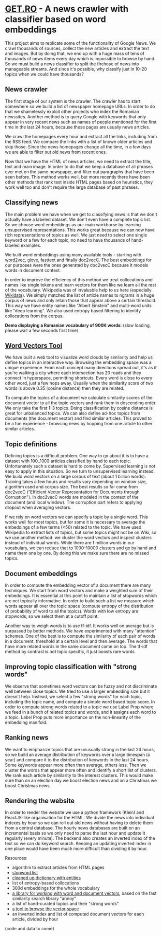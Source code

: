 # [GET.RO](http://get.ro/) - A news crawler with classifier based on word embeddings


This project aims to replicate some of the functionality of Google News. We crawl thousands of sources, collect the new articles and extract the text and images. But by doing that, we end up with a huge mass of tens of thousands of news items every day which is impossible to browse by hand. So we must build a news classifier to split the firehose of news into manageable streams. And since it's possible, why classify just in 10-20 topics when we could have thousands? 

## News crawler

The first stage of our system is the crawler. The crawler has to start somewhere so we build a list of newspaper homepage URLs. In order to do that we shamelessly exploit other projects who index the Romanian newssites. Another method is to query Google with keywords that only appear in very recent news such as names of people mentioned for the first time in the last 24 hours, because these pages are usually news articles.

We crawl the homepages every hour and extract all the links, including from the RSS feed. We compare the links with a list of known older articles and skip those. Since the news homepages change all the time, in a few days we are able to filter out old news from recent ones.

Now that we have the HTML of news articles, we need to extract the title, text and main image. In order to do that we keep a database of all phrases ever met on the same newspaper, and filter out paragraphs that have been seen before. This method works well, but more recently there have been other methods that rank text inside HTML pages based on heuristics, they work well too and don't require the large database of past phrases.

## Classifying news

The main problem we have when we get to classifying news is that we don't actually have a labeled dataset. We don't even have a complete topic list. So we choose word embeddings as our main workhorse by learning unsupervised representations. This works great because we can now have rich representations of topics as well. We just need to select one single keyword or a few for each topic, no need to have thousands of hand-labeled examples.

We built word embeddings using many available tools - starting with [word2vec](https://radimrehurek.com/gensim/models/word2vec.html), [glove](https://github.com/stanfordnlp/GloVe), [fasttext](https://github.com/facebookresearch/fastText) and finally [doc2vecC](https://github.com/mchen24/iclr2017). The best embeddings for our purposes were the ones generated by doc2vecC because it models words in document context.

In order to improve the efficiency of this method we treat collocations and names like single tokens and learn vectors for them like we learn all the rest of the vocabulary. Wikipedia was of invaluable help to us here (especially [Wikidata](https://www.wikidata.org/wiki/Wikidata:Main_Page)). We simply matched the list of article names to ngrams in a huge corpus of news and only retain those that appear above a certain threshold. This way we have entity names like "Albert Einstein" and multi-word units like "deep learning". We also used entropy based filtering to identify collocations from the corpus.

**Demo displaying a Romanian vocabulary of 900K words:** (slow loading, please wait a few seconds first time) 
## [Word Vectors Tool](http://get.ro:5001/)

We have built a web tool to visualize word clouds by similarity and help us define topics in an interactive way. Browsing the embedding space was a unique experience. From each concept many directions spread out, it's as if you're walking a city where each intersection has 20 roads and they connect in hyperspace, permitting shortcuts. Every word is close to every other word, just a few hops away. Usually when the similarity score of two words is above 0.35 (cosine distance) then they are related.

To compute the topics of a document we calculate similarity scores of the document vector to all the topic vectors and rank them in descending order. We only take the first 1-3 topics. Doing classification by cosine distance is great for unbalanced topics. We can also define ad-hoc topics from documents (the document vector) and find similar articles. This proved to be a fun experience - browsing news by hopping from one article to other similar articles.

## Topic definitions

Defining topics is a difficult problem. One way to go about it is to have a dataset with 100..1000 articles classified by hand to each topic. Unfortunately such a dataset is hard to come by. Supervised learning is not easy to apply in this situation. So we turn to unsupervised learning instead. We build word vectors on a large corpus of text (about 1 billion words). Training takes a few hours and results vary depending on window size, algorithm used and corpus size. The best results so far come from [doc2vecC](https://github.com/mchen24/iclr2017) ("Efficient Vector Representation for Documents through Corruption"). In doc2vecC words are modeled in the context of the document (and local window). The corruption part refers to applying dropout when averaging vectors.

If we rely on word vectors we can specify a topic by a single word. This works well for most topics, but for some it is necessary to average the embeddings of a few terms (<50) related to the topic. We have used Wikipedia to extract lists of topics, but some topics might not be on Wiki, so we use another method: we cluster the word vectors and inspect clusters instead of individual words. While there are 1 million words in our vocabulary, we can reduce that to 1000-10000 clusters and go by hand and name them one by one. By doing this we make sure there are no missed topics.

## Document embeddings

In order to compute the embedding vector of a document there are many techniques. We start from word vectors and make a weighted sum of their embeddings. It is essential at this point to maintain a list of stopwords which are not topically informative. In order to build such a list we measure which words appear all over the topic space (compute entropy of the distribution of probability of word to all the topics). Words with low entropy are stopwords, so we select them at a cutoff point.

Another way to weigh words is to use tf-idf. It works well on average but is surpassed by better methods. We have experimented with many "attention" schemes. One of the best is to compute the similarity of each pair of words in a document, threshold at a certain level and then average. The words that have more related words in the same document come on top. The tf-idf method by contrast is not topic specific, it just boosts rare words.

## Improving topic classification with "strong words"

We observe that sometimes word vectors can be fuzzy and not discriminate well between close topics. We tried to use a larger embedding size but it doesn't help. Instead, we select a few "strong words" for each topic, including the topic name, and compute a simple word based topic score. In order to compute strong words related to a topic we use Label Prop where we feed in a bunch of related topics and words, and it assigns each word to a topic. Label Prop puts more importance on the non-linearity of the embedding manifold.

## Ranking news

We want to emphasize topics that are unusually strong in the last 24 hours, so we build an average distribution of keywords over a large timespan (a year) and compare it to the distribution of keywords in the last 24 hours. Some keywords appear more often than average, others less. Then we cluster the words that appear more often and identify a short list of clusters. We rank each article by similarity to the interest clusters. This would make sure than on an election day we boost election news and on a Christmas we boost Christmas news.

## Rendering the website

In order to render the website we use a python framework (Klein) and ReactJS-like organisation for the HTML. We divide the news into individual indexes by hour so we can roll out old news without having to delete them from a central database. The hourly news databases are built on an incremental basis so we only need to parse the last hour and update it regularly (every minute). The backend also creates an inverted index of the text so we can do keyword search. Keeping an updating inverted index in one place would have been much more difficult than dividing it by hour.

Resources:
- algorithm to extract articles from HTML pages
- [stopword list](stopwords.txt)
- [cleaned up dictionary with entities](entities.txt)
- list of entropy-based collocations
- 300d embeddings for the whole vocabulary
- [a library for working with word and document vectors](vectors.py), based on the fast similarity search library "annoy"
- a list of hand-curated topics and their "strong words"
- [a tool to browse the vector space](http://get.ro:5001/)
- an inverted index and list of computed document vectors for each article, divided by hour

(code and data to come)
